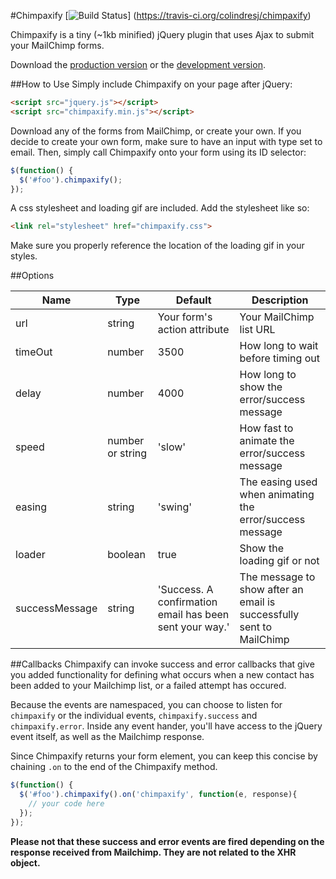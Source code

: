 #Chimpaxify
[![Build Status](https://travis-ci.org/colindresj/chimpaxify.svg?branch=master)]
(https://travis-ci.org/colindresj/chimpaxify)

Chimpaxify is a tiny (~1kb minified) jQuery plugin that uses Ajax to submit
your MailChimp forms.

Download the [production version][min] or the [development version][max].

[min]: https://raw.github.com/colindres/chimpaxify/master/dist/chimpaxify.min.js
[max]: https://raw.github.com/colindres/chimpaxify/master/dist/chimpaxify.js

##How to Use
Simply include Chimpaxify on your page after jQuery:
```html
<script src="jquery.js"></script>
<script src="chimpaxify.min.js"></script>
```

Download any of the forms from MailChimp, or create your own. If you decide to
create your own form, make sure to have an input with type set to email. Then,
simply call Chimpaxify onto your form using its ID selector:
```js
$(function() {
  $('#foo').chimpaxify();
});
```


A css stylesheet and loading gif are included. Add the stylesheet like so:
```html
<link rel="stylesheet" href="chimpaxify.css">
```

Make sure you properly reference the location of the loading gif in your styles.

##Options
<table>
	<thead>
		<tr>
			<th>Name</th>
			<th>Type</th>
			<th>Default</th>
			<th>Description</th>
		</tr>
	</thead>
	<tbody>
		<tr>
			<td>url</td>
			<td>string</td>
			<td>Your form's action attribute</td>
			<td>Your MailChimp list URL</td>
		</tr>
		<tr>
			<td>timeOut</td>
			<td>number</td>
			<td>3500</td>
			<td>How long to wait before timing out</td>
		</tr>
		<tr>
			<td>delay</td>
			<td>number</td>
			<td>4000</td>
			<td>How long to show the error/success message</td>
		</tr>
		<tr>
			<td>speed</td>
			<td>number or string</td>
			<td>'slow'</td>
			<td>How fast to animate the error/success message</td>
		</tr>
		<tr>
			<td>easing</td>
			<td>string</td>
			<td>'swing'</td>
			<td>The easing used when animating the error/success message</td>
		</tr>
		<tr>
			<td>loader</td>
			<td>boolean</td>
			<td>true</td>
			<td>Show the loading gif or not</td>
		</tr>
		<tr>
			<td>successMessage</td>
			<td>string</td>
			<td>'Success. A confirmation email has been sent your way.'</td>
			<td>The message to show after an email is successfully sent to MailChimp</td>
		</tr>
	</tbody>
</table>

##Callbacks
Chimpaxify can invoke success and error callbacks that give you added
functionality for defining what occurs when a new contact has been added to
your Mailchimp list, or a failed attempt has occured.

Because the events are namespaced, you can choose to listen for `chimpaxify` or
the individual events, `chimpaxify.success` and `chimpaxify.error`. Inside any
event hander, you'll have access to the jQuery event itself, as well as the
Mailchimp response.

Since Chimpaxify returns your form element, you can keep this concise by
chaining `.on` to the end of the Chimpaxify method.
```js
$(function() {
  $('#foo').chimpaxify().on('chimpaxify', function(e, response){
    // your code here
  });
});
```

**Please not that these success and error events are fired depending on the
  response received from Mailchimp. They are not related to the XHR object.**
